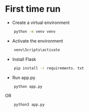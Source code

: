 # First time run 

- Create a virtual environment 

```bash 
    python -m venv venv  
```

- Activate the environment 

```bash
    venv\Scripts\activate
```

- Install Flask

```bash
    pip install -r requirements. txt
```

- Run app.py

```bash
    python app.py
```
OR

```bash
    python3 app.py
```
